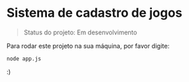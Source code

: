 # Sistema de cadastro de jogos

> Status do projeto: Em desenvolvimento

Para rodar este projeto na sua máquina, por favor digite:

```
node app.js
```

:)